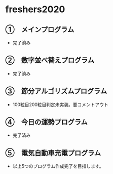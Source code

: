 # freshers2020

## ①　メインプログラム
- 完了済み
## ②　数字並べ替えプログラム 
- 完了済み
## ③　節分アルゴリズムプログラム 
- 100粒目200粒目判定未実装。要コメントアウト
## ④　今日の運勢プログラム
- 完了済み
## ⑤　電気自動車充電プログラム

- 以上5つのプログラム作成完了を目指します。